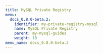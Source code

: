 ```yaml
---
title: MySQL Private Registry
menu:
  docs_0.8.0-beta.2:
    identifier: my-private-registry-mysql
    name: MySQL Private Registry
    parent: my-mysql-guides
    weight: 10
menu_name: docs_0.8.0-beta.2
---
```

